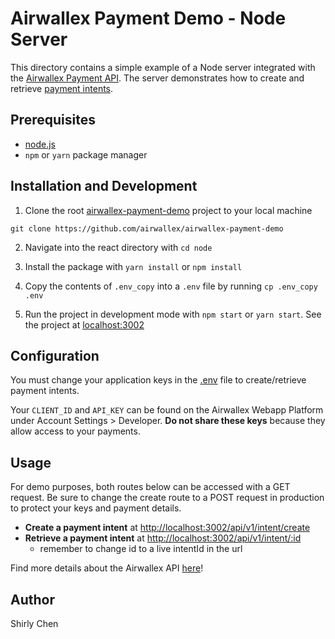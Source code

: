 # Airwallex Payment Demo - Node Server

This directory contains a simple example of a Node server integrated with the [Airwallex Payment API](https://www.airwallex.com/docs/api). The server demonstrates how to create and retrieve [payment intents](https://www.airwallex.com/docs/api#/Payment_Acceptance/Payment_Intents/Intro).

## Prerequisites

- [node.js](https://nodejs.org/en/)
- `npm` or `yarn` package manager

## Installation and Development

1. Clone the root [airwallex-payment-demo](https://github.com/airwallex/airwallex-payment-demo) project to your local machine

```
git clone https://github.com/airwallex/airwallex-payment-demo
```

2. Navigate into the react directory with `cd node`

3. Install the package with `yarn install` or `npm install`

4. Copy the contents of `.env_copy` into a `.env` file by running `cp .env_copy .env`

5. Run the project in development mode with `npm start` or `yarn start`. See the project at [localhost:3002](http://localhost:3002)

## Configuration

You must change your application keys in the [.env](/node/.env) file to create/retrieve payment intents.

Your `CLIENT_ID` and `API_KEY` can be found on the Airwallex Webapp Platform under Account Settings > Developer. **Do not share these keys** because they allow access to your payments.

## Usage

For demo purposes, both routes below can be accessed with a GET request. Be sure to change the create route to a POST request in production to protect your keys and payment details.

- **Create a payment intent** at [http://localhost:3002/api/v1/intent/create](http://localhost:3002/api/v1/intent/create)
- **Retrieve a payment intent** at [http://localhost:3002/api/v1/intent/:id](http://localhost:3002/api/v1/intent/:id)
  - remember to change id to a live intentId in the url

Find more details about the Airwallex API [here](https://www.airwallex.com/docs/api#/Payment_Acceptance/Payment_Intents/_api_v1_pa_payment_intents_create/post)!

## Author

Shirly Chen
